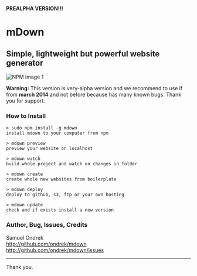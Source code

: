 **PREALPHA VERSION!!!**


# mDown
## Simple, lightweight but powerful website generator 

![NPM image 1](https://nodei.co/npm/mdown.png)

**Warning:** This version is very-alpha version and we recommend to use if from **march 2014** and not before because has many known bugs. Thank you for support.



### How to Install

    > sudo npm install -g mdown
    install mdown to your computer from npm

    > mdown preview
    preview your website on localhost

    > mdown watch
    build whole project and watch on changes in folder

    > mdown create
    create whole new websites from boilerplate 

    > mdown deploy
    deploy to github, s3, ftp or your own hosting

    > mdown update
    check and if exists install a new version

### Author, Bug, Issues, Credits

Samuel Ondrek   
http://github.com/ondrek/mdown  
http://github.com/ondrek/mdown/issues

---

Thank you.